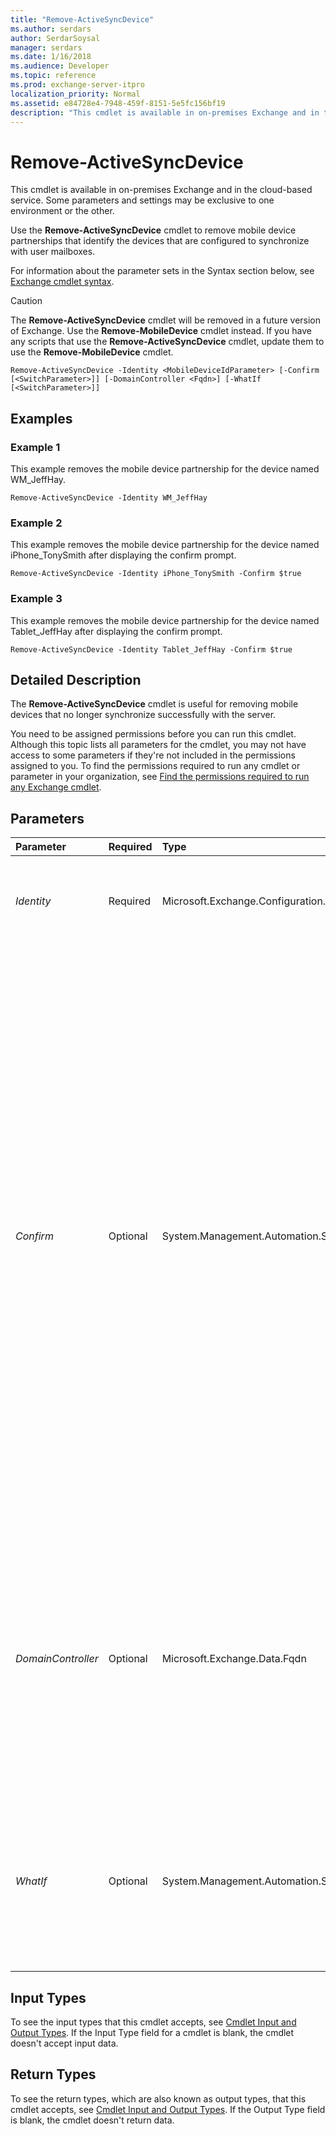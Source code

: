```yaml
---
title: "Remove-ActiveSyncDevice"
ms.author: serdars
author: SerdarSoysal
manager: serdars
ms.date: 1/16/2018
ms.audience: Developer
ms.topic: reference
ms.prod: exchange-server-itpro
localization_priority: Normal
ms.assetid: e84728e4-7948-459f-8151-5e5fc156bf19
description: "This cmdlet is available in on-premises Exchange and in the cloud-based service. Some parameters and settings may be exclusive to one environment or the other."
---
```


# Remove-ActiveSyncDevice

This cmdlet is available in on-premises Exchange and in the cloud-based service. Some parameters and settings may be exclusive to one environment or the other. 
  
Use the **Remove-ActiveSyncDevice** cmdlet to remove mobile device partnerships that identify the devices that are configured to synchronize with user mailboxes.
  
For information about the parameter sets in the Syntax section below, see [Exchange cmdlet syntax](https://technet.microsoft.com/library/bb123552.aspx). 
  
> [!CAUTION]
> The **Remove-ActiveSyncDevice** cmdlet will be removed in a future version of Exchange. Use the **Remove-MobileDevice** cmdlet instead. If you have any scripts that use the **Remove-ActiveSyncDevice** cmdlet, update them to use the **Remove-MobileDevice** cmdlet.
  
```
Remove-ActiveSyncDevice -Identity <MobileDeviceIdParameter> [-Confirm [<SwitchParameter>]] [-DomainController <Fqdn>] [-WhatIf [<SwitchParameter>]]

```

## Examples
<a name="Examples"> </a>

### Example 1

This example removes the mobile device partnership for the device named WM_JeffHay.
  
```
Remove-ActiveSyncDevice -Identity WM_JeffHay
```

### Example 2

This example removes the mobile device partnership for the device named iPhone_TonySmith after displaying the confirm prompt.
  
```
Remove-ActiveSyncDevice -Identity iPhone_TonySmith -Confirm $true
```

### Example 3

This example removes the mobile device partnership for the device named Tablet_JeffHay after displaying the confirm prompt.
  
```
Remove-ActiveSyncDevice -Identity Tablet_JeffHay -Confirm $true
```

## Detailed Description
<a name="DetailedDescription"> </a>

The **Remove-ActiveSyncDevice** cmdlet is useful for removing mobile devices that no longer synchronize successfully with the server.
  
You need to be assigned permissions before you can run this cmdlet. Although this topic lists all parameters for the cmdlet, you may not have access to some parameters if they're not included in the permissions assigned to you. To find the permissions required to run any cmdlet or parameter in your organization, see [Find the permissions required to run any Exchange cmdlet](https://technet.microsoft.com/library/mt432940.aspx).
  
## Parameters
<a name="DetailedDescription"> </a>

|**Parameter**|**Required**|**Type**|**Description**|
|:-----|:-----|:-----|:-----|
| _Identity_ <br/> |Required  <br/> |Microsoft.Exchange.Configuration.Tasks.MobileDeviceIdParameter  <br/> |The _Identity_ parameter uniquely identifies the specific device partnership to be removed. <br/> |
| _Confirm_ <br/> |Optional  <br/> |System.Management.Automation.SwitchParameter  <br/> | The _Confirm_ switch specifies whether to show or hide the confirmation prompt. How this switch affects the cmdlet depends on if the cmdlet requires confirmation before proceeding. <br/>  Destructive cmdlets (for example, **Remove-\*** cmdlets) have a built-in pause that forces you to acknowledge the command before proceeding. For these cmdlets, you can skip the confirmation prompt by using this exact syntax: `-Confirm:$false`.  <br/>  Most other cmdlets (for example, **New-\*** and **Set-\*** cmdlets) don't have a built-in pause. For these cmdlets, specifying the _Confirm_ switch without a value introduces a pause that forces you acknowledge the command before proceeding. <br/> |
| _DomainController_ <br/> |Optional  <br/> |Microsoft.Exchange.Data.Fqdn  <br/> |This parameter is available only in on-premises Exchange.  <br/> The _DomainController_ parameter specifies the domain controller that's used by this cmdlet to read data from or write data to Active Directory. You identify the domain controller by its fully qualified domain name (FQDN). For example, `dc01.contoso.com`.  <br/> |
| _WhatIf_ <br/> |Optional  <br/> |System.Management.Automation.SwitchParameter  <br/> |The _WhatIf_ switch simulates the actions of the command. You can use this switch to view the changes that would occur without actually applying those changes. You don't need to specify a value with this switch. <br/> |
   
## Input Types
<a name="InputTypes"> </a>

To see the input types that this cmdlet accepts, see [Cmdlet Input and Output Types](http://go.microsoft.com/fwlink/p/?linkId=616387). If the Input Type field for a cmdlet is blank, the cmdlet doesn't accept input data. 
  
## Return Types
<a name="ReturnTypes"> </a>

To see the return types, which are also known as output types, that this cmdlet accepts, see [Cmdlet Input and Output Types](http://go.microsoft.com/fwlink/p/?linkId=616387). If the Output Type field is blank, the cmdlet doesn't return data. 
  

